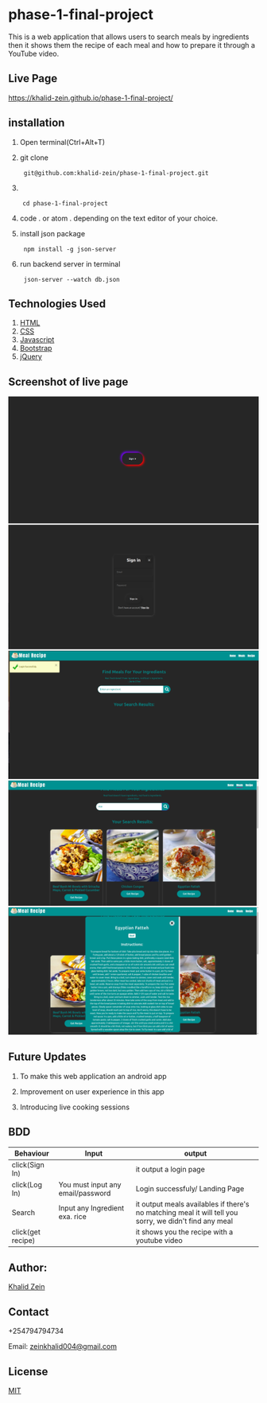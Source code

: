 # phase-1-final-project

This is a web application that allows users to search meals by ingredients then it shows them the recipe of each meal and how to prepare it through a YouTube video.

## Live Page

https://khalid-zein.github.io/phase-1-final-project/

## installation

1. Open terminal(Ctrl+Alt+T)

2. git clone        

        git@github.com:khalid-zein/phase-1-final-project.git

3. 

        cd phase-1-final-project

4. code . or atom . depending on the text editor of your choice.

5. install json package 

        npm install -g json-server

6. run backend server in terminal 

        json-server --watch db.json

## Technologies Used

1. [HTML](https://)
2. [CSS](https://)
3. [Javascript](https://)
4. [Bootstrap](https://)
5. [jQuery](https://)

## Screenshot of live page
<img src ="./img/A.png">
<img src ="./img/B.png">
<img src ="./img/C.png">
<img src ="./img/D.png">
<img src ="./img/E.png">

## Future Updates

1. To make this web application an android app

2. Improvement on user experience in this app

3. Introducing live cooking sessions

## BDD

|Behaviour                         | Input                                 |                                                 output|
| ---------------------------------| ------------------------------------- | ----------------------------------------------------- |
| click(Sign In)                   |                                       |   it output a login page                              |
| click(Log In)                    |   You must input any email/password   |   Login successfuly/ Landing Page                     |
| Search                           |   Input any Ingredient exa. rice      |   it output meals availables if there's no matching meal it will tell you sorry, we didn't find any meal|
| click(get recipe)                |                                       |   it shows you the recipe with a youtube video        |


## Author:

[Khalid Zein](https:yueyyt)


## Contact

+254794794734

Email: zeinkhalid004@gmail.com


## License
[MIT](https://choosealicense.com/licenses/mit/)


